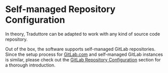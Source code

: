 # Self-managed Repository Configuration

In theory, Traduttore can be adapted to work with any kind of source code repository.

Out of the box, the software supports self-managed GitLab repositories. Since the setup process for [GitLab.com](https://gitlab.com) and self-managed GitLab instances is similar, please check out the [GitLab Repository Configuration](gitlab.md) section for a thorough introduction.
